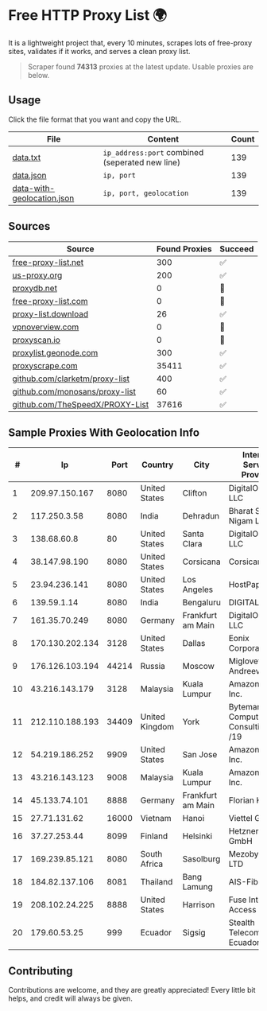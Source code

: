 
# Free HTTP Proxy List 🌍

It is a lightweight project that, every 10 minutes, scrapes lots of free-proxy sites, validates if it works, and serves a clean proxy list.


> Scraper found **74313** proxies at the latest update. Usable proxies are below.

## Usage

Click the file format that you want and copy the URL.


|File|Content|Count|
|----|-------|-----|
|[data.txt](https://raw.githubusercontent.com/themiralay/Proxy-List-World/master/data.txt)|`ip_address:port` combined (seperated new line)|139|
|[data.json](https://raw.githubusercontent.com/themiralay/Proxy-List-World/master/data.json)|`ip, port`|139|
|[data-with-geolocation.json](https://raw.githubusercontent.com/themiralay/Proxy-List-World/master/data-with-geolocation.json)|`ip, port, geolocation`|139|

## Sources

|Source|Found Proxies|Succeed|
|------|-------------|-------|
|[free-proxy-list.net](https://free-proxy-list.net)|300|✅|
|[us-proxy.org](https://www.us-proxy.org)|200|✅|
|[proxydb.net](http://proxydb.net)|0|🚫|
|[free-proxy-list.com](https://free-proxy-list.com/?page=&port=&type%5B%5D=http&type%5B%5D=https&up_time=0&search=Search)|0|🚫|
|[proxy-list.download](https://www.proxy-list.download/HTTP)|26|✅|
|[vpnoverview.com](https://vpnoverview.com/privacy/anonymous-browsing/free-proxy-servers)|0|🚫|
|[proxyscan.io](https://www.proxyscan.io)|0|🚫|
|[proxylist.geonode.com](https://proxylist.geonode.com/api/proxy-list?limit=300&page=1&sort_by=lastChecked&sort_type=desc&protocols=http,https)|300|✅|
|[proxyscrape.com](https://api.proxyscrape.com/v2/?request=displayproxies&protocol=http&timeout=10000&country=all&ssl=all&anonymity=all)|35411|✅|
|[github.com/clarketm/proxy-list](https://raw.githubusercontent.com/clarketm/proxy-list/master/proxy-list-raw.txt)|400|✅|
|[github.com/monosans/proxy-list](https://raw.githubusercontent.com/monosans/proxy-list/main/proxies/http.txt)|60|✅|
|[github.com/TheSpeedX/PROXY-List](https://raw.githubusercontent.com/TheSpeedX/PROXY-List/master/http.txt)|37616|✅|


## Sample Proxies With Geolocation Info

|#|Ip|Port|Country|City|Internet Service Provider|
|-|--|----|-------|----|-------------------------|
|1|209.97.150.167|8080|United States|Clifton|DigitalOcean, LLC|
|2|117.250.3.58|8080|India|Dehradun|Bharat Sanchar Nigam Ltd|
|3|138.68.60.8|80|United States|Santa Clara|DigitalOcean, LLC|
|4|38.147.98.190|8080|United States|Corsicana|Corsicana ISD|
|5|23.94.236.141|8080|United States|Los Angeles|HostPapa|
|6|139.59.1.14|8080|India|Bengaluru|DIGITALOCEAN|
|7|161.35.70.249|8080|Germany|Frankfurt am Main|DigitalOcean, LLC|
|8|170.130.202.134|3128|United States|Dallas|Eonix Corporation|
|9|176.126.103.194|44214|Russia|Moscow|Miglovets Egor Andreevich|
|10|43.216.143.179|3128|Malaysia|Kuala Lumpur|Amazon.com, Inc.|
|11|212.110.188.193|34409|United Kingdom|York|Bytemark Computer Consulting Ltd /19|
|12|54.219.186.252|9909|United States|San Jose|Amazon.com, Inc.|
|13|43.216.143.123|9008|Malaysia|Kuala Lumpur|Amazon.com, Inc.|
|14|45.133.74.101|8888|Germany|Frankfurt am Main|Florian Kolb|
|15|27.71.131.62|16000|Vietnam|Hanoi|Viettel Group|
|16|37.27.253.44|8099|Finland|Helsinki|Hetzner Online GmbH|
|17|169.239.85.121|8080|South Africa|Sasolburg|Mezobyte (Pty) LTD|
|18|184.82.137.106|8081|Thailand|Bang Lamung|AIS-Fibre|
|19|208.102.24.225|8888|United States|Harrison|Fuse Internet Access|
|20|179.60.53.25|999|Ecuador|Sigsig|Stealth Telecom del Ecuador|



## Contributing

Contributions are welcome, and they are greatly appreciated! Every
little bit helps, and credit will always be given.

